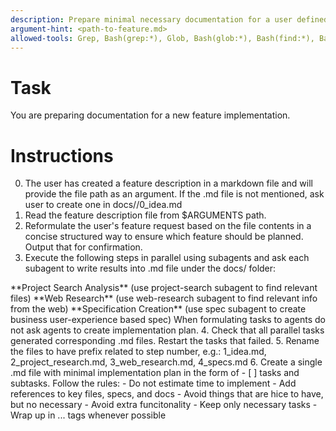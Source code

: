 ```yaml
---
description: Prepare minimal necessary documentation for a user defined feature
argument-hint: <path-to-feature.md>
allowed-tools: Grep, Bash(grep:*), Glob, Bash(glob:*), Bash(find:*), Bash(ls:*), Bash(tree:*), WebSearch, mcp__deepwiki__read_wiki_structure, mcp__deepwiki__read_wiki_contents, mcp__deepwiki__ask_question, Write(docs/*:*), Read
---
```


# Task
You are preparing documentation for a new feature implementation.

# Instructions
0. The user has created a feature description in a markdown file and will provide the file path as an argument.
If the .md file is not mentioned, ask user to create one in docs/<feature-name>/0_idea.md
1. Read the feature description file from $ARGUMENTS path.
2. Reformulate the user's feature request based on the file contents in a concise structured way to ensure which feature should be planned.
Output that for confirmation.
3. Execute the following steps in parallel using subagents and ask each subagent to write results into .md file under the docs/<feature-name> folder:
<parallel tasks>
  **Project Search Analysis** (use project-search subagent to find relevant files)
  **Web Research** (use web-research subagent to find relevant info from the web)
  **Specification Creation** (use spec subagent to create business user-experience based spec)
</parallel tasks>
When formulating tasks to agents do not ask agents to create implementation plan.
4. Check that all parallel tasks generated corresponding .md files. Restart the tasks that failed.
5. Rename the files to have prefix related to step number, e.g.: 1_idea.md, 2_project_research.md, 3_web_research.md, 4_specs.md
6. Create a single .md file with minimal implementation plan in the form of - [ ] tasks and subtasks. Follow the rules:
  - Do not estimate time to implement
  - Add references to key files, specs, and docs
  - Avoid things that are hice to have, but no necessary
  - Avoid extra funcitonality
  - Keep only necessary tasks
  - Wrap up in <parallel>...</parallel> tags whenever possible
